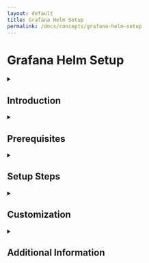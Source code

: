 ```yaml
---
layout: default
title: Grafana Helm Setup
permalink: /docs/concepts/grafana-helm-setup
---
```


# Grafana Helm Setup

<details>
<summary><h2>Introduction</h2></summary>

This guide explains how to set up Grafana for monitoring Cadence workflows and services using Helm charts. Helm simplifies the deployment and management of Grafana in Kubernetes environments. Pre-configured dashboards for Cadence are available to visualize metrics effectively.

</details>

<details>
<summary><h2>Prerequisites</h2></summary>

Before proceeding, ensure the following:

- Kubernetes cluster is up and running.
- Helm is installed on your system. Refer to the [Helm installation guide](https://helm.sh/docs/intro/install/).
- Access to the Cadence Helm charts repository.

</details>

<details>
<summary><h2>Setup Steps</h2></summary>

### Step 1: Add Cadence Helm Repository

```bash
helm repo add cadence-workflow https://cadenceworkflow.github.io/cadence-charts
helm repo update
```

### Step 2: Deploy Prometheus Operator

```bash
helm repo add prometheus-community https://prometheus-community.github.io/helm-charts
helm install prometheus-operator prometheus-community/kube-prometheus-stack \
  --namespace monitoring --create-namespace
```

### Step 3: Deploy Cadence with ServiceMonitor

Create a `values.yaml` file to enable ServiceMonitor for automatic metrics scraping:

```yaml
# Enable metrics collection
metrics:
  enabled: true
  port: 9090
  portName: metrics

  serviceMonitor:
    enabled: true
    # Replace with the namespace where Prometheus is deployed
    namespace: "monitoring"
    namespaceSelector:
      # Ensure this matches Prometheus's namespace
      matchNames:
        - monitoring
    scrapeInterval: 10s
    additionalLabels:
      # Ensure this matches Prometheus's Helm release name
      release: prometheus-operator
    annotations: {}
    jobLabel: "app.kubernetes.io/name"
    targetLabels:
      - app.kubernetes.io/name
    relabelings: []
    metricRelabelings: []
```

Deploy Cadence:
```bash
helm install cadence cadence-workflow/cadence \
  --namespace cadence --create-namespace \
  --values values.yaml
```

**Note:** Update the `namespace`, `matchNames`, and `release` values to match your Prometheus deployment.

### Step 4: Access Grafana

Get Grafana admin password:
```bash
kubectl get secret --namespace monitoring prometheus-operator-grafana \
  -o jsonpath="{.data.admin-password}" | base64 --decode
```

Access Grafana:
```bash
kubectl port-forward --namespace monitoring svc/prometheus-operator-grafana 3000:80
```

Open http://localhost:3000 (admin/password from above)

### Step 5: Import Cadence Dashboards

1. **Download the Cadence Grafana Dashboard JSON:**
```bash
curl https://raw.githubusercontent.com/cadence-workflow/cadence/refs/heads/master/docker/grafana/provisioning/dashboards/cadence-server.json -o cadence-server.json
```

2. **Import in Grafana:** **Dashboards** → **Import** → Upload JSON files
3. **Select Prometheus** as data source when prompted
4. Try the same steps for other dashboards

</details>

<details>
<summary><h2>Customization</h2></summary>

The Grafana dashboards can be customized by editing the JSON files or modifying panels directly in Grafana. Additionally, Helm values can be overridden during installation to customize Grafana settings.

### Example: Override Helm Values
Create a `values.yaml` file to customize Grafana settings:
```yaml
grafana:
  adminPassword: "your-password"
  dashboards:
    enabled: true
```

Install Grafana with the custom values:
```bash
helm install grafana cadence/grafana -n cadence-monitoring -f values.yaml
```

</details>

<details>
<summary><h2>Additional Information</h2></summary>

- [Cadence Helm Charts Repository](https://github.com/cadence-workflow/cadence-charts)
- [Grafana Documentation](https://grafana.com/docs/)
- [Helm Documentation](https://helm.sh/docs/)

</details>
